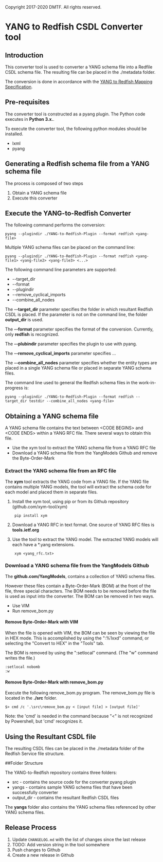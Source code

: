 Copyright 2017-2020 DMTF. All rights reserved.

# YANG to Redfish CSDL Converter tool

## Introduction

This converter tool is used to converter a YANG schema file into a Redfile CSDL schema file. The resulting file can be placed in the ./metadata folder.

The conversion is done in accordance with the [YANG to Redfish Mapping Specification](https://www.dmtf.org/sites/default/files/standards/documents/DSP0271_0.5.6.pdf).

## Pre-requisites

The converter tool is constructed as a pyang plugin. The Python code executes in **Python 3.x.**.

To execute the converter tool, the following python modules should be installed.

* lxml
* pyang

## Generating a Redfish schema file from a YANG schema file

The process is composed of two steps

1. Obtain a YANG schema file
2. Execute this converter

## Execute the YANG-to-Redfish Converter

The following command performs the conversion:

    pyang --plugindir ./YANG-to-Redfish-Plugin --format redfish <yang-file>

Multiple YANG schema files can be placed on the command line:
    
    pyang --plugindir ./YANG-to-Redfish-Plugin --format redfish <yang-file1> <yang-file2> <yang-file3> <...>

The following command line parameters are supported:

* --target\_dir
* --format
* --plugindir
* --remove\_cyclical\_imports
* --combine\_all\_nodes

The **--target\_dir** parameter specifies the folder in which resultant Redfish CSDL is placed.  If the parameter is not on the command line, the folder **output\_dir** is used.

The **--format** parameter specifies the format of the conversion. Currently, only **redfish** is recognized.

The **--plubindir** parameter specifies the plugin to use with pyang.

The **--remove\_cyclical\_imports** parameter specifies ...

The **--combine\_all\_nodes** parameter specifies whether the entity types are placed in a single YANG schema file or placed in separate YANG schema files.

The command line used to general the Redfish schema files in the work-in-progress is:

    pyang --plugindir ./YANG-to-Redfish-Plugin --format redfish --target_dir testdir --combine_all_nodes <yang-file>

## Obtaining a YANG schema file

A YANG schema file contains the text between <CODE BEGINS\> and <CODE ENDS\> within a YANG RFC file.  There several ways to obtain this file.

* Use the xym tool to extract the YANG schema file from a YANG RFC file
* Download a YANG schema file from the YangModels Github and remove the Byte-Order-Mark

### Extract the YANG schema file from an RFC file

The **xym** tool extracts the YANG code from a YANG file.  If the YANG file contains multiple YANG models, the tool will extract the schema code for each model and placed them in separate files.

1. Install the xym tool, using pip or from its Github repository (github.com/xym-tool/xym)

        pip install xym

2. Download a YANG RFC in text format.  One source of YANG RFC files is **tools.ietf.org**
3. Use the tool to extract the YANG model.  The extracted YANG models will each have a *.yang extensions.

        xym <yang_rfc.txt>

### Download a YANG schema file from the YangModels Github

The **github.com/YangModels**, contains a collection of YANG schema files.

However these files contain a Byte-Order-Mark (BOM) at the front of the file, three special characters. The BOM needs to be removed before the file is used as input into the converter. The BOM can be removed in two ways.

* Use VIM
* Run remove_bom.py

#### Remove Byte-Order-Mark with VIM

When the file is opened with VIM, the BOM can be seen by viewing the file in HEX mode. This is accomplished by using the ":%1xxd" command, or selecting the "Convert to HEX" in the "Tools" tab.

The BOM is removed by using the ":setlocal" command. (The "w" command writes the file.)

    :setlocal nobomb 
    :w

#### Remove Byte-Order-Mark with remove_bom.py

Execute the following remove_bom.py program. The remove_bom.py file is located in the **./src** folder.

    $> cmd /c '.\src\remove_bom.py < [input file] > [output file]'

Note: the 'cmd' is needed in the command because "<" is not recognized by Powershell, but 'cmd' recognizes it.

## Using the Resultant CSDL file

The resulting CSDL files can be placed in the ./metadata folder of the Redfish Service file structure.

##Folder Structure 

The YANG-to-Redfish repository contains three folders:

* src - contains the source code for the converter pyang plugin
* yangs - contains sample YANG schema files that have been successfully converter
* output_dir - contains the resultant Redfish CSDL files

The **yangs** folder also contains the YANG schema files referenced by other YANG schema files.

## Release Process

1. Update `CHANGELOG.md` with the list of changes since the last release
2. TODO: Add version string in the tool somewhere
3. Push changes to Github
4. Create a new release in Github
